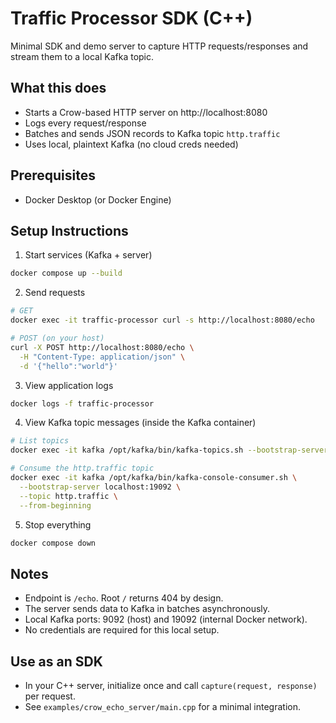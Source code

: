 # Traffic Processor SDK (C++)

Minimal SDK and demo server to capture HTTP requests/responses and stream them to a local Kafka topic.

## What this does
- Starts a Crow-based HTTP server on http://localhost:8080
- Logs every request/response
- Batches and sends JSON records to Kafka topic `http.traffic`
- Uses local, plaintext Kafka (no cloud creds needed)

## Prerequisites
- Docker Desktop (or Docker Engine)

## Setup Instructions

1) Start services (Kafka + server)
```bash
docker compose up --build
```

2) Send requests
```bash
# GET
docker exec -it traffic-processor curl -s http://localhost:8080/echo

# POST (on your host)
curl -X POST http://localhost:8080/echo \
  -H "Content-Type: application/json" \
  -d '{"hello":"world"}'
```

3) View application logs
```bash
docker logs -f traffic-processor
```

4) View Kafka topic messages (inside the Kafka container)
```bash
# List topics
docker exec -it kafka /opt/kafka/bin/kafka-topics.sh --bootstrap-server localhost:19092 --list

# Consume the http.traffic topic
docker exec -it kafka /opt/kafka/bin/kafka-console-consumer.sh \
  --bootstrap-server localhost:19092 \
  --topic http.traffic \
  --from-beginning
```

5) Stop everything
```bash
docker compose down
```

## Notes
- Endpoint is `/echo`. Root `/` returns 404 by design.
- The server sends data to Kafka in batches asynchronously.
- Local Kafka ports: 9092 (host) and 19092 (internal Docker network).
- No credentials are required for this local setup.

## Use as an SDK
- In your C++ server, initialize once and call `capture(request, response)` per request.
- See `examples/crow_echo_server/main.cpp` for a minimal integration.